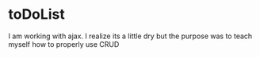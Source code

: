 # toDoList

I am working with ajax. I realize its a little dry but the purpose was to teach myself how to properly use CRUD
